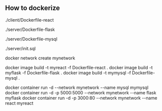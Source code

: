 ## How to dockerize

./client/Dockerfile-react

./server/Dockerfile-flask

./server/Dockerfile-mysql

./server/init.sql

docker network create mynetwork

docker image build -t myreact -f Dockerfile-react .
docker image build -t myflask -f Dockerfile-flask .
docker image build -t mymysql -f Dockerfile-mysql .

docker container run -d --network mynetwork --name mysql mymysql
docker container run -d -p 5000:5000 --network mynetwork --name flask myflask
docker container run -d -p 3000:80 --network mynetwork --name react myreact

